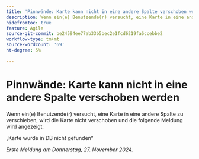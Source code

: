 ```yaml
---
title: 'Pinnwände: Karte kann nicht in eine andere Spalte verschoben werden'
description: Wenn ein(e) Benutzende(r) versucht, eine Karte in eine andere Spalte zu verschieben, wird die Karte nicht verschoben, und eine Meldung wird angezeigt.
hidefromtoc: true
feature: Agile
source-git-commit: be24594ee77ab33b5bec2e1fcd6219fa6ccebbe2
workflow-type: tm+mt
source-wordcount: '69'
ht-degree: 5%

---
```



# Pinnwände: Karte kann nicht in eine andere Spalte verschoben werden

Wenn ein(e) Benutzende(r) versucht, eine Karte in eine andere Spalte zu verschieben, wird die Karte nicht verschoben und die folgende Meldung wird angezeigt:

„Karte wurde in DB nicht gefunden“

_Erste Meldung am Donnerstag, 27. November 2024._
